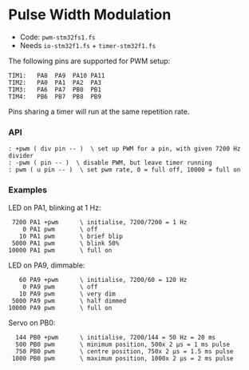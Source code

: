 # Pulse Width Modulation

* Code: `pwm-stm32fs1.fs`
* Needs `io-stm32f1.fs` + `timer-stm32f1.fs`

The following pins are supported for PWM setup:

    TIM1:   PA8  PA9  PA10 PA11
    TIM2:   PA0  PA1  PA2  PA3
    TIM3:   PA6  PA7  PB0  PB1
    TIM4:   PB6  PB7  PB8  PB9

Pins sharing a timer will run at the same repetition rate.

### API

```forth
: +pwm ( div pin -- )  \ set up PWM for a pin, with given 7200 Hz divider
: -pwm ( pin -- )  \ disable PWM, but leave timer running
: pwm ( u pin -- )  \ set pwm rate, 0 = full off, 10000 = full on
```

### Examples

LED on PA1, blinking at 1 Hz:

```forth
 7200 PA1 +pwm      \ initialise, 7200/7200 = 1 Hz
    0 PA1 pwm       \ off
   10 PA1 pwm       \ brief blip
 5000 PA1 pwm       \ blink 50%
10000 PA1 pwm       \ full on
```

LED on PA9, dimmable:

```forth
   60 PA9 +pwm      \ initialise, 7200/60 = 120 Hz
    0 PA9 pwm       \ off
   10 PA9 pwm       \ very dim
 5000 PA9 pwm       \ half dimmed
10000 PA9 pwm       \ full on
```

Servo on PB0:

```forth
  144 PB0 +pwm      \ initialise, 7200/144 = 50 Hz = 20 ms
  500 PB0 pwm       \ minimum position, 500x 2 µs = 1 ms pulse
  750 PB0 pwm       \ centre position, 750x 2 µs = 1.5 ms pulse
 1000 PB0 pwm       \ maximum position, 1000x 2 µs = 2 ms pulse
```
